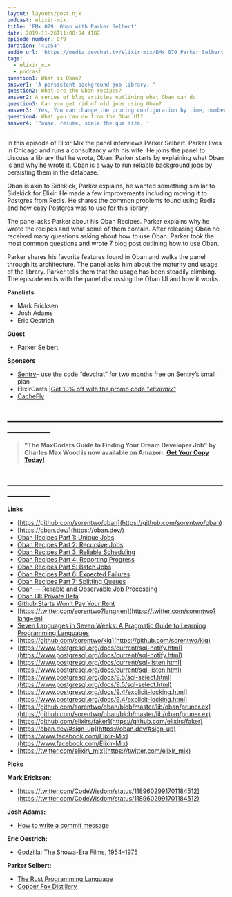 ```yaml
---
layout: layouts/post.njk
podcast: elixir-mix
title: 'EMx 079: Oban with Parker Selbert'
date: 2019-11-26T11:00:04.418Z
episode_number: 079
duration: '41:54'
audio_url: 'https://media.devchat.tv/elixir-mix/EMx_079_Parker_Selbert.mp3'
tags:
  - elixir_mix
  - podcast
question1: What is Oban?
answer1: 'A persistent background job library. '
question2: What are the Oban recipes?
answer2: A series of blog articles outlining what Oban can do.
question3: Can you get rid of old jobs using Oban?
answer3: 'Yes, You can change the pruning configuration by time, number or performance. '
question4: What you can do from the Oban UI?
answer4: 'Pause, resume, scale the que size. '
---
```

In this episode of Elixir Mix the panel interviews Parker Selbert. Parker lives in Chicago and runs a consultancy with his wife. He joins the panel to discuss a library that he wrote, Oban. Parker starts by explaining what Oban is and why he wrote it. Oban is a way to run reliable background jobs by persisting them in the database.

Oban is akin to Sidekick, Parker explains, he wanted something similar to Sidekick for Elixir. He made a few improvements including moving it to Postgres from Redis. He shares the common problems found using Redis and how easy Postgres was to use for this library. 

The panel asks Parker about his Oban Recipes. Parker explains why he wrote the recipes and what some of them contain. After releasing Oban he received many questions asking about how to use Oban. Parker took the most common questions and wrote 7 blog post outlining how to use Oban. 

Parker shares his favorite features found in Oban and walks the panel through its architecture. The panel asks him about the maturity and usage of the library. Parker tells them that the usage has been steadily climbing. The episode ends with the panel discussing the Oban UI and how it works.


**Panelists**

- Mark Ericksen
- Josh Adams
- Eric Oestrich

**Guest**

- Parker Selbert

**Sponsors**

- [Sentry](http://sentry.io/)– use the code “devchat” for two months free on Sentry’s small plan
- ElixirCasts |[Get 10% off with the promo code &quot;](https://elixircasts.io/)[_elixirmix&quot;_](https://elixircasts.io/)
- [CacheFly](https://www.cachefly.com/)


## **\_\_\_\_\_\_\_\_\_\_\_\_\_\_\_\_\_\_\_\_\_\_\_\_\_\_\_\_\_\_\_\_\_\_\_\_\_\_\_\_\_\_\_\_\_\_\_\_\_\_\_\_\_\_\_\_\_\_\_\_**

> **"The MaxCoders Guide to Finding Your Dream Developer Job" by Charles Max Wood is now available on Amazon.**  [**Get Your Copy Today!**](https://www.amazon.com/gp/product/B081MBL5C9/ref=as_li_ss_tl?ie=UTF8&linkCode=sl1&tag=devchattv-20&linkId=9d61363241636e2546ef46abba198746&language=en_US)

## **\_\_\_\_\_\_\_\_\_\_\_\_\_\_\_\_\_\_\_\_\_\_\_\_\_\_\_\_\_\_\_\_\_\_\_\_\_\_\_\_\_\_\_\_\_\_\_\_\_\_\_\_\_\_\_\_\_\_\_\_**


**Links**

- [https://github.com/sorentwo/oban](https://github.com/sorentwo/oban)
- [https://oban.dev/](https://oban.dev/)
- [Oban Recipes Part 1: Unique Jobs](https://sorentwo.com/2019/07/18/oban-recipes-part-1-unique-jobs.html)
- [Oban Recipes Part 2: Recursive Jobs](https://sorentwo.com/2019/07/22/oban-recipes-part-2-recursive-jobs.html)
- [Oban Recipes Part 3: Reliable Scheduling](https://sorentwo.com/2019/08/02/oban-recipes-part-3-reliable-scheduling.html)
- [Oban Recipes Part 4: Reporting Progress](https://sorentwo.com/2019/08/21/oban-recipes-part-4-reporting-progress.html)
- [Oban Recipes Part 5: Batch Jobs](https://sorentwo.com/2019/09/17/oban-recipes-part-5-batch-jobs.html)
- [Oban Recipes Part 6: Expected Failures](https://sorentwo.com/2019/10/17/oban-recipes-part-6-expected-failures.html)
- [Oban Recipes Part 7: Splitting Queues](https://sorentwo.com/2019/11/05/oban-recipes-part-7-splitting-queues.html)
- [Oban — Reliable and Observable Job Processing](https://elixirforum.com/t/oban-reliable-and-observable-job-processing/22449)
- [Oban UI: Private Beta](https://elixirforum.com/t/oban-ui-private-beta/26182)
- [Github Starts Won't Pay Your Rent](https://medium.com/@kitze/github-stars-wont-pay-your-rent-8b348e12baed)
- [https://twitter.com/sorentwo?lang=en](https://twitter.com/sorentwo?lang=en)
- [Seven Languages in Seven Weeks: A Pragmatic Guide to Learning Programming Languages](https://www.amazon.com/Seven-Languages-Weeks-Programming-Programmers/dp/193435659X)
- [https://github.com/sorentwo/kiq](https://github.com/sorentwo/kiq)
- [https://www.postgresql.org/docs/current/sql-notify.html](https://www.postgresql.org/docs/current/sql-notify.html)
- [https://www.postgresql.org/docs/current/sql-listen.html](https://www.postgresql.org/docs/current/sql-listen.html)
- [https://www.postgresql.org/docs/9.5/sql-select.html](https://www.postgresql.org/docs/9.5/sql-select.html)
- [https://www.postgresql.org/docs/9.4/explicit-locking.html](https://www.postgresql.org/docs/9.4/explicit-locking.html)
- [https://github.com/sorentwo/oban/blob/master/lib/oban/pruner.ex](https://github.com/sorentwo/oban/blob/master/lib/oban/pruner.ex)
- [https://github.com/elixirs/faker](https://github.com/elixirs/faker)
- [https://oban.dev/#sign-up](https://oban.dev/#sign-up)
- [https://www.facebook.com/Elixir-Mix](https://www.facebook.com/Elixir-Mix)
- [https://twitter.com/elixir\_mix](https://twitter.com/elixir_mix)

**Picks**

**Mark Ericksen:**

- [https://twitter.com/CodeWisdom/status/1189602991701184512](https://twitter.com/CodeWisdom/status/1189602991701184512)

**Josh Adams:**

- [How to write a commit message](https://writingfordevelopers.substack.com/p/how-to-write-a-commit-message#main)

**Eric Oestrich:**

- [Godzilla: The Showa-Era Films, 1954–1975](https://www.criterion.com/boxsets/2648-godzilla-the-showa-era-films-1954-1975)

**Parker Selbert:**

- [The Rust Programming Language](https://nostarch.com/Rust2018)
- [Copper Fox Distillery](https://www.copperfoxdistillery.com/)
